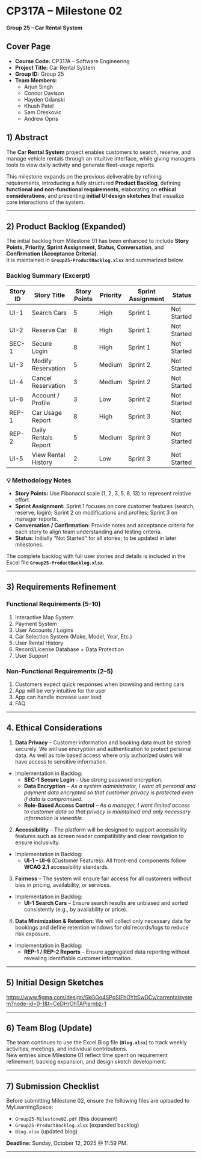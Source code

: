 # CP317A – Milestone 02 
**Group 25 – Car Rental System**  

## Cover Page
- **Course Code:** CP317A – Software Engineering
- **Project Title:** Car Rental System
- **Group ID:** Group 25
- **Team Members:**
  - Arjun Singh
  - Connor Davison
  - Hayden Gdanski
  - Khush Patel
  - Sam Oreskovic
  - Andrew Opris

## 1) Abstract
The **Car Rental System** project enables customers to search, reserve, and manage vehicle rentals through an intuitive interface, while giving managers tools to view daily activity and generate fleet-usage reports.  

This milestone expands on the previous deliverable by refining requirements, introducing a fully structured **Product Backlog**, defining **functional and non-functional requirements**, elaborating on **ethical considerations**, and presenting **initial UI design sketches** that visualize core interactions of the system.

---

## 2) Product Backlog (Expanded)
The initial backlog from Milestone 01 has been enhanced to include **Story Points, Priority, Sprint Assignment, Status, Conversation**, and **Confirmation (Acceptance Criteria)**.  
It is maintained in **`Group25-ProductBacklog.xlsx`** and summarized below.

### Backlog Summary (Excerpt)
| Story ID | Story Title | Story Points | Priority | Sprint Assignment | Status |
|-----------|-------------|--------------|-----------|-------------------|---------|
| UI-1 | Search Cars | 5 | High | Sprint 1 | Not Started |
| UI-2 | Reserve Car | 8 | High | Sprint 1 | Not Started |
| SEC-1 | Secure Login | 8 | High | Sprint 1 | Not Started |
| UI-3 | Modify Reservation | 5 | Medium | Sprint 2 | Not Started |
| UI-4 | Cancel Reservation | 3 | Medium | Sprint 2 | Not Started |
| UI-6 | Account / Profile | 3 | Low | Sprint 2 | Not Started |
| REP-1 | Car Usage Report | 8 | High | Sprint 3 | Not Started |
| REP-2 | Daily Rentals Report | 5 | Medium | Sprint 3 | Not Started |
| UI-5 | View Rental History | 2 | Low | Sprint 3 | Not Started |

### 💡 Methodology Notes
- **Story Points:** Use Fibonacci scale (1, 2, 3, 5, 8, 13) to represent relative effort.  
- **Sprint Assignment:** Sprint 1 focuses on core customer features (search, reserve, login); Sprint 2 on modifications and profiles; Sprint 3 on manager reports.  
- **Conversation / Confirmation:** Provide notes and acceptance criteria for each story to align team understanding and testing criteria.  
- **Status:** Initially “Not Started” for all stories; to be updated in later milestones.  

The complete backlog with full user stories and details is included in the Excel file **`Group25-ProductBacklog.xlsx`**.

---

## 3) Requirements Refinement
### Functional Requirements (5–10)
1. Interactive Map System
2. Payment System
3. User Accounts / Logins
4. Car Selection System (Make, Model, Year, Etc.)
5. User Rental History
6. Record/License Database + Data Protection
7. User Support

### Non-Functional Requirements (2–5)
1. Customers expect quick responses when browsing and renting cars
2. App will be very intuitive for the user
3. App can handle increase user load
4. FAQ

---


## 4. Ethical Considerations
1. **Data Privacy** – Customer information and booking data must be stored securely. We will use encryption and authentication to protect personal data. As well as role based access where only authorized users will have access to sensitive information.
- Implementation in Backlog:
    - **SEC-1 Secure Login** – Use strong password encryption.
    - **Data Encryption** – *As a system administrator, I want all personal and payment data encrypted so that customer privacy is protected even if data is compromised.*
    - **Role-Based Access Control** – *As a manager, I want limited access to customer data so that privacy is maintained and only necessary information is viewable.*



2. **Accessibility** – The platform will be designed to support accessibility features such as screen reader compatibility and clear navigation to ensure inclusivity.
- Implementation in Backlog:
    - **UI-1 – UI-6** (Customer Features): All front-end components follow **WCAG 2.1** accessibility standards.
   


3. **Fairness** – The system will ensure fair access for all customers without bias in pricing, availability, or services.
  - Implementation in Backlog:
    - **UI-1 Search Cars** – Ensure search results are unbiased and sorted consistently (e.g., by availability or price).
    

4. **Data Minimization & Retention:** We will collect only necessary data for bookings and define retention windows for old records/logs to reduce risk exposure.
- Implementation in Backlog:
    - **REP-1 / REP-2 Reports** – Ensure aggregated data reporting without revealing identifiable customer information.

---

## 5) Initial Design Sketches
  https://www.figma.com/design/SkGGo4SPoSIFhOYltSwDCy/carrentalsystem?node-id=0-1&t=CeDHrOhTAPisrnbz-1

---

## 6) Team Blog (Update)
The team continues to use the Excel Blog file (**`Blog.xlsx`**) to track weekly activities, meetings, and individual contributions.  
New entries since Milestone 01 reflect time spent on requirement refinement, backlog expansion, and design sketch development.

---

## 7) Submission Checklist
Before submitting Milestone 02, ensure the following files are uploaded to MyLearningSpace:  
- `Group25-Milestone02.pdf` (this document)  
- `Group25-ProductBacklog.xlsx` (expanded backlog)  
- `Blog.xlsx` (updated blog)  

**Deadline:** Sunday, October 12, 2025 @ 11:59 PM.  

---
